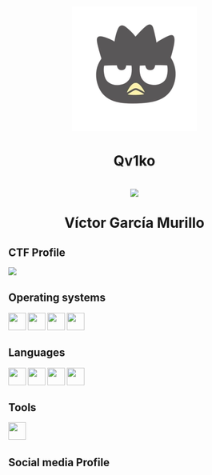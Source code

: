 <p align="center"><img src="https://github.com/Qv1ko/Qv1ko/blob/main/pictures/icon.png" width="250px" height="250px"></p>
<h1 align="center">Qv1ko
  <p><a href="https://github.com/Qv1ko"><img src="https://komarev.com/ghpvc/?username=qv1ko&color=lightgrey&style=flat&label=Profile views"/></a></p>
Víctor García Murillo</h1>

<h2>CTF Profile</h2>
<a href="https://app.hackthebox.com/profile/924054"><img src="http://www.hackthebox.eu/badge/image/924054"></a>

<h2>Operating systems</h2>
<p align="left">
  <img src="https://github.com/get-icon/geticon/raw/master/icons/microsoft-windows.svg" width="35px" height="35px">
  <img src="https://github.com/get-icon/geticon/raw/master/icons/ubuntu.svg" width="35px" height="35px">
  <img src="https://github.com/get-icon/geticon/raw/master/icons/archlinux.svg" width="35px" height="35px">
  <img src="https://github.com/get-icon/geticon/raw/master/icons/debian.svg" width="35px" height="35px">
</p>

<h2>Languages</h2>
<p align="left">
  <img src="https://github.com/get-icon/geticon/raw/master/icons/bash.svg" width="35px" height="35px">
  <img src="https://github.com/get-icon/geticon/raw/master/icons/python.svg" width="35px" height="35px">
  <img src="https://github.com/get-icon/geticon/raw/master/icons/java.svg" width="35px" height="35px">
  <img src="https://github.com/get-icon/geticon/raw/master/icons/php.svg" width="35px" height="35px">
</p>

<h2>Tools</h2>
<p align="left">
  <img src="https://github.com/get-icon/geticon/raw/master/icons/xampp.svg" width="35px" height="35px">
</p>

<h2>Social media Profile</h2>


<!--
Here are some ideas to get you started:

- 🌱 I’m currently learning ...
- 📫 How to reach me: ...
-->
